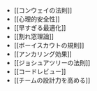 - [[コンウェイの法則]]
- [[心理的安全性]]
- [[早すぎる最適化]]
- [[割れ窓理論]]
- [[ボーイスカウトの規則]]
- [[アンカリング効果]]
- [[ジョシュアツリーの法則]]
- [[コードレビュー]]
- [[チームの設計力を高める]]